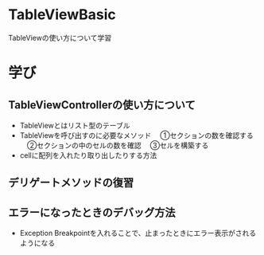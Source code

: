 # TableViewBasic
TableViewの使い方について学習

# 学び

## TableViewControllerの使い方について

- TableViewとはリスト型のテーブル
- TableViewを呼び出すのに必要なメソッド
　①セクションの数を確認する
　②セクションの中のセルの数を確認
　③セルを構築する
- cellに配列を入れたり取り出したりする方法

## デリゲートメソッドの復習

## エラーになったときのデバッグ方法
- Exception Breakpointを入れることで、止まったときにエラー表示がされるようになる
